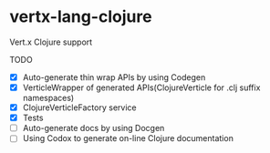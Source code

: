 # vertx-lang-clojure
Vert.x Clojure support

TODO

- [x] Auto-generate thin wrap APIs by using Codegen
- [x] VerticleWrapper of generated APIs(ClojureVerticle for .clj suffix namespaces)
- [x] ClojureVerticleFactory service
- [x] Tests
- [ ] Auto-generate docs by using Docgen
- [ ] Using Codox to generate on-line Clojure documentation